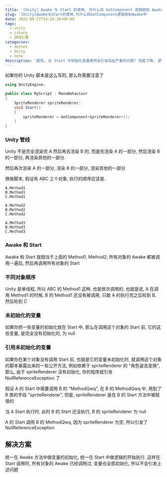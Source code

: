 ```yaml
---
title: '[Unity] Awake 与 Start 的使用, 为什么将 GetComponent 逻辑放到 Awake 中'
slug: '[Unity]Awake与Start的使用,为什么将GetComponent逻辑放到Awake中'
date: 2022-09-27T14:16:18+08:00
tags:
  - unity
  - csharp
  - 游戏引擎
categories:
  - dotnet
  - Unity
  - note
description: '震惊, 在 Start 中初始化变量竟然会引发如此严重的问题! 性能下降, 逻辑异常, 到底是人性的扭曲还是道德的沦丧?'
---
```


如果你的 Unity 脚本是这么写的, 那么你需要注意了

```csharp
using UnityEngine;

public class MyScript : MonoBehaviour
{
    SpriteRenderer spriteRenderer;
    void Start()
    {
        spriteRenderer = GetComponent<SpriteRenderer>();
    }
}
```


### Unity 管线

Unity 不是完全渲染完 A 然后再去渲染 B 的, 而是先渲染 A 的一部分, 然后渲染 B 的一部分, 再渲染其他的一部分.


然后再次渲染 A 的一部分, 渲染 B 的一部分, 渲染其他的一部分


换做脚本, 假设有 ABC 三个对象, 执行的顺序应该是.


```
A.Method1
B.Method1
C.Method1

A.Method2
B.Method2
C.Method2

A.Method3
B.Method3
C.Method3
```

### Awake 和 Start

Awake  和 Start 就相当于上面的 Method1, Method2, 所有对象的 Awake 都被调用一遍后, 然后再调用所有对象的 Start


### 不同对象顺序

Unity 是单线程, 所以 ABC 的 Method1 这种, 也是依次调用的, 也就是说, A 在调用 Method1 的时候, B 的 Method1 还没有被调用, 只能 A 的执行完之后轮到 B, 然后轮到 C


### 未初始化的变量

如果你把一些变量的初始化放在 Start 中, 那么在调用这个对象的 Start 前, 它的这些变量, 是完全没有初始化的, 为 null


### 引用未初始化的变量

如果你在某个对象没有调用 Start 前, 也就是它的变量未初始化时, 就调用这个对象的脚本暴露出来的一些公开方法, 例如依赖于 spriteRenderer  的 "角色姿态变换", 那么, 由于 spriteRenderer 没有初始化, 你的程序就引发 NullReferenceException 了



假设 A 的 Start 中需要调用 B 的 "MethodQwq", 在 B 的 MethodQwq 中, 用到了 B 类的字段 "spriteRenderer", 但是, spriteRenderer 是在 B 的 Start 方法中被赋值的


当 A Start 执行时, 此时 B 的 Start 还没执行, B 的 spriteRenderer 为 null


A 的 Start 调用 B 的 MethodQwq, 因为 spriteRenderer 为空, 所以引发了 NullReferenceException


## 解决方案

统一在 Awake 方法中做变量的初始化, 统一在 Start 中做逻辑的开始执行. 这样在 Start 调用时, 所有对象的 Awake 已经调用过, 变量也全部初始化, 所以不会引发上述问题
 
